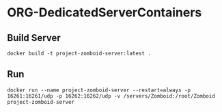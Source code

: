 # ORG-DedicatedServerContainers

## Build Server
```
docker build -t project-zomboid-server:latest .
```

## Run
```
docker run --name project-zomboid-server --restart=always -p 16261:16261/udp -p 16262:16262/udp -v /servers/Zomboid:/root/Zomboid project-zomboid-server
```